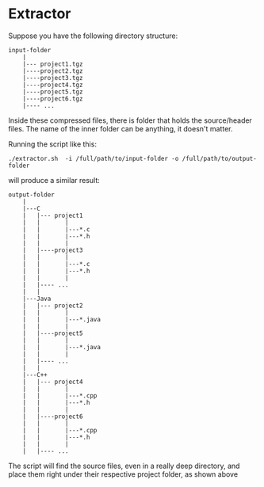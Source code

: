 # Extractor

Suppose you have the following directory structure:
```
input-folder
    |
    |--- project1.tgz
    |----project2.tgz
    |----project3.tgz
    |----project4.tgz
    |----project5.tgz
    |----project6.tgz
    |---- ...
```
Inside these compressed files, there is folder that holds the source/header
files. The name of the inner folder can be anything, it doesn't matter.

Running the script like this:
```
./extractor.sh  -i /full/path/to/input-folder -o /full/path/to/output-folder
```
will produce a similar result:
```
output-folder
    |
    |---C
    |   |--- project1
    |   |       |
    |   |       |---*.c
    |   |       |---*.h
    |   |       |
    |   |----project3
    |   |       |
    |   |       |---*.c
    |   |       |---*.h
    |   |       |
    |   |---- ...
    |   |
    |---Java
    |   |--- project2
    |   |       |
    |   |       |---*.java
    |   |       |
    |   |----project5
    |   |       |
    |   |       |---*.java
    |   |       |
    |   |---- ...
    |   |
    |---C++
    |   |--- project4
    |   |       |
    |   |       |---*.cpp
    |   |       |---*.h
    |   |       |
    |   |----project6
    |   |       |
    |   |       |---*.cpp
    |   |       |---*.h
    |   |       |
    |   |---- ...
```
The script will find the source files, even in a really deep directory, and
place them right under their respective project folder, as shown above
